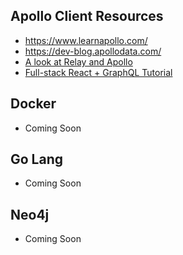## Apollo Client Resources

- https://www.learnapollo.com/
- https://dev-blog.apollodata.com/
- [A look at Relay and Apollo][1]
- [Full-stack React + GraphQL Tutorial][2]

[1]:https://medium.com/front-end-developers/a-look-at-relay-and-apollo-96fcb215e1d
[2]: https://dev-blog.apollodata.com/full-stack-react-graphql-tutorial-582ac8d24e3b

## Docker
- Coming Soon

## Go Lang
- Coming Soon

## Neo4j
- Coming Soon

